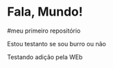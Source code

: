 # Fala, Mundo!
#meu primeiro repositório 

Estou testanto se sou burro ou não

Testando adição pela WEb






